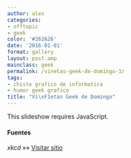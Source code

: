 ```yaml
---
author: alex
categories:
- offtopic
- geek
color: '#262626'
date: '2016-01-01'
format: gallery
layout: post.amp
mainclass: geek
permalink: /vinetas-geek-de-domingo-3/
tags:
- chiste grafico de informatica
- humor geek grafico
title: "Vi\xF1etas Geek de Domingo"
---
```


<p class="jetpack-slideshow-noscript robots-nocontent">
  This slideshow requires JavaScript.
</p>
<div id="gallery-1337-2-slideshow" class="slideshow-window jetpack-slideshow slideshow-black" data-width="410" data-height="410" data-trans="fade" data-gallery='[{"src":"http:\/\/elbauldelprogramador.com\/content\/uploads\/2013\/02\/28899_425368750876300_466945161_n.jpg","id":"1338","title":"28899_425368750876300_466945161_n","alt":"","caption":""},{"src":"http:\/\/elbauldelprogramador.com\/content\/uploads\/2013\/02\/377670_476272302421653_986233850_n.png","id":"1339","title":"377670_476272302421653_986233850_n","alt":"","caption":""},{"src":"http:\/\/elbauldelprogramador.com\/content\/uploads\/2013\/02\/379283_475030649212485_821367656_n.jpg","id":"1340","title":"379283_475030649212485_821367656_n","alt":"","caption":""},{"src":"http:\/\/elbauldelprogramador.com\/content\/uploads\/2013\/02\/bridge.png","id":"1341","title":"bridge","alt":"","caption":""},{"src":"http:\/\/elbauldelprogramador.com\/content\/uploads\/2013\/02\/expedition-Im-pretty-sure-Ive-logged-more-hours-in-Google-Maps-over-the-past-decade-than-in-any-game..png","id":"1342","title":"expedition","alt":"I\u0026#039;m pretty sure I\u0026#039;ve logged more hours in Google Maps over the past decade than in any game.","caption":"I\u0026#8217;m pretty sure I\u0026#8217;ve logged more hours in Google Maps over the past decade than in any game."},{"src":"http:\/\/elbauldelprogramador.com\/content\/uploads\/2013\/02\/perl_problems-To-generate-1-albums-jay-help-recommends-the-z-flag..png","id":"1343","title":"perl_problems -","alt":"To generate #1 albums, \u0026#039;jay --help\u0026#039; recommends the -z flag.","caption":" To generate #1 albums, \u0026#8216;jay \u0026#8211;help\u0026#8217; recommends the -z flag."}]'>
</div>

#### Fuentes

*xkcd* »» <a href="http://xkcd.com" target="_blank">Visitar sitio</a>